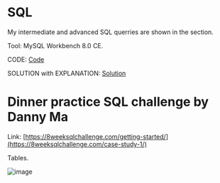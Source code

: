 # SQL
My intermediate and advanced SQL querries are shown in the section.

Tool: MySQL Workbench 8.0 CE.

CODE: [Code](https://github.com/dannytheanalyst911/SQL-Danny-s-Diner/blob/main/Danny's%20Diner%20Challenge.sql)

SOLUTION with EXPLANATION: [Solution](https://github.com/dannytheanalyst911/SQL-Danny-s-Diner/blob/main/Solution.md)

# Dinner practice SQL challenge by Danny Ma

Link: [https://8weeksqlchallenge.com/getting-started/](https://8weeksqlchallenge.com/case-study-1/)

Tables.

![image](https://user-images.githubusercontent.com/107795987/229900115-017d6aae-9caf-46e8-96d2-d9953b4c9903.png)





